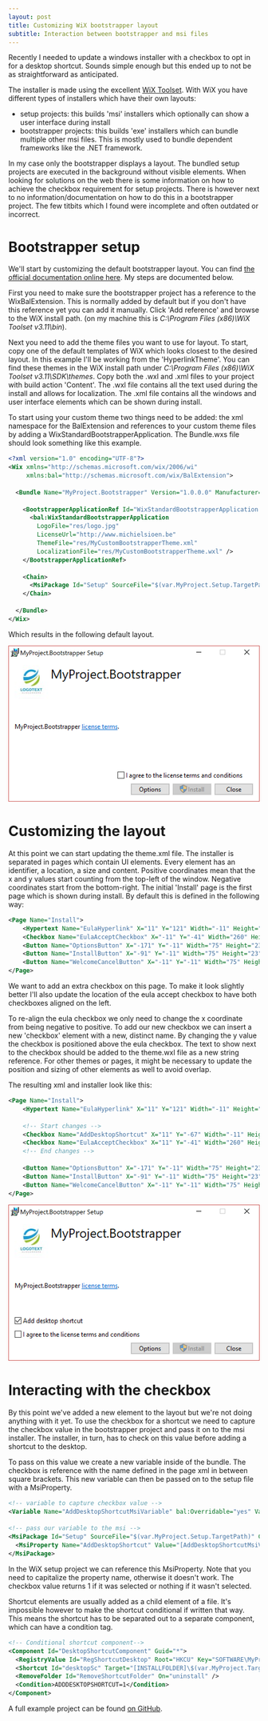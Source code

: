 ```yaml
---
layout: post
title: Customizing WiX bootstrapper layout
subtitle: Interaction between bootstrapper and msi files
---
```


Recently I needed to update a windows installer with a checkbox to opt in for a desktop shortcut. Sounds simple enough but this ended up to not be as straightforward as anticipated.

The installer is made using the excellent [WiX Toolset](http://wixtoolset.org/). With WiX you have different types of installers which have their own layouts:

- setup projects: this builds 'msi' installers which optionally can show a user interface during install
- bootstrapper projects: this builds 'exe' installers which can bundle multiple other msi files. This is mostly used to bundle dependent frameworks like the .NET framework.

In my case only the bootstrapper displays a layout. The bundled setup projects are executed in the background without visible elements. When looking for solutions on the web there is some information on how to achieve the checkbox requirement for setup projects. There is however next to no information/documentation on how to do this in a bootstrapper project. The few titbits which I found were incomplete and often outdated or incorrect.

# Bootstrapper setup

We'll start by customizing the default bootstrapper layout. You can find [the official documentation online here](http://wixtoolset.org/documentation/manual/v3/bundle/wixstdba/wixstdba_customize.html). My steps are documented below.

First you need to make sure the bootstrapper project has a reference to the WixBalExtension. This is normally added by default but if you don't have this reference yet you can add it manually. Click 'Add reference' and browse to the WiX install path. (on my machine this is _C:\Program Files (x86)\WiX Toolset v3.11\bin_).

Next you need to add the theme files you want to use for layout. To start, copy one of the default templates of WiX which looks closest to the desired layout. In this example I'll be working from the 'HyperlinkTheme'. You can find these themes in the WiX install path under _C:\Program Files (x86)\WiX Toolset v3.11\SDK\themes_. Copy both the .wxl and .xml files to your project with build action 'Content'. The .wxl file contains all the text used during the install and allows for localization. The .xml file contains all the windows and user interface elements which can be shown during install.

To start using your custom theme two things need to be added: the xml namespace for the BalExtension and references to your custom theme files by adding a WixStandardBootstrapperApplication. The Bundle.wxs file should look something like this example.

```xml
<?xml version="1.0" encoding="UTF-8"?>
<Wix xmlns="http://schemas.microsoft.com/wix/2006/wi"
     xmlns:bal="http://schemas.microsoft.com/wix/BalExtension">

  <Bundle Name="MyProject.Bootstrapper" Version="1.0.0.0" Manufacturer="Michiel Sioen" UpgradeCode="8e59407e-871d-4e9e-bbef-1d85c228b595">

    <BootstrapperApplicationRef Id="WixStandardBootstrapperApplication.HyperlinkLicense">
      <bal:WixStandardBootstrapperApplication
        LogoFile="res/logo.jpg"
        LicenseUrl="http://www.michielsioen.be"
        ThemeFile="res/MyCustomBootstrapperTheme.xml"
        LocalizationFile="res/MyCustomBootstrapperTheme.wxl" />
    </BootstrapperApplicationRef>

    <Chain>
      <MsiPackage Id="Setup" SourceFile="$(var.MyProject.Setup.TargetPath)" Compressed="yes" />
    </Chain>

  </Bundle>
</Wix>
```

Which results in the following default layout.

![alt text](/img/default-installer.PNG "default installer layout")
<br />

# Customizing the layout

At this point we can start updating the theme.xml file. The installer is separated in pages which contain UI elements. Every element has an identifier, a location, a size and content. Positive coordinates mean that the x and y values start counting from the top-left of the window. Negative coordinates start from the bottom-right. The initial 'Install' page is the first page which is shown during install. By default this is defined in the following way:

```xml
<Page Name="Install">
    <Hypertext Name="EulaHyperlink" X="11" Y="121" Width="-11" Height="51" TabStop="yes" FontId="3" HideWhenDisabled="yes">#(loc.InstallLicenseLinkText)</Hypertext>
    <Checkbox Name="EulaAcceptCheckbox" X="-11" Y="-41" Width="260" Height="17" TabStop="yes" FontId="3" HideWhenDisabled="yes">#(loc.InstallAcceptCheckbox)</Checkbox>
    <Button Name="OptionsButton" X="-171" Y="-11" Width="75" Height="23" TabStop="yes" FontId="0" HideWhenDisabled="yes">#(loc.InstallOptionsButton)</Button>
    <Button Name="InstallButton" X="-91" Y="-11" Width="75" Height="23" TabStop="yes" FontId="0">#(loc.InstallInstallButton)</Button>
    <Button Name="WelcomeCancelButton" X="-11" Y="-11" Width="75" Height="23" TabStop="yes" FontId="0">#(loc.InstallCloseButton)</Button>
</Page>
```

We want to add an extra checkbox on this page. To make it look slightly better I'll also update the location of the eula accept checkbox to have both checkboxes aligned on the left.

To re-align the eula checkbox we only need to change the x coordinate from being negative to positive. To add our new checkbox we can insert a new 'checkbox' element with a new, distinct name. By changing the y value the checkbox is positioned above the eula checkbox. The text to show next to the checkbox should be added to the theme.wxl file as a new string reference. For other themes or pages, it might be necessary to update the position and sizing of other elements as well to avoid overlap.

The resulting xml and installer look like this:

```xml
<Page Name="Install">
    <Hypertext Name="EulaHyperlink" X="11" Y="121" Width="-11" Height="51" TabStop="yes" FontId="3" HideWhenDisabled="yes">#(loc.InstallLicenseLinkText)</Hypertext>

    <!-- Start changes -->
    <Checkbox Name="AddDesktopShortcut" X="11" Y="-67" Width="-11" Height="17" TabStop="yes" FontId="3" HideWhenDisabled="yes">#(loc.InstallDesktopShortcut)</Checkbox>
    <Checkbox Name="EulaAcceptCheckbox" X="11" Y="-41" Width="260" Height="17" TabStop="yes" FontId="3" HideWhenDisabled="yes">#(loc.InstallAcceptCheckbox)</Checkbox>
    <!-- End changes -->

    <Button Name="OptionsButton" X="-171" Y="-11" Width="75" Height="23" TabStop="yes" FontId="0" HideWhenDisabled="yes">#(loc.InstallOptionsButton)</Button>
    <Button Name="InstallButton" X="-91" Y="-11" Width="75" Height="23" TabStop="yes" FontId="0">#(loc.InstallInstallButton)</Button>
    <Button Name="WelcomeCancelButton" X="-11" Y="-11" Width="75" Height="23" TabStop="yes" FontId="0">#(loc.InstallCloseButton)</Button>
</Page>
```

![alt text](/img/updated-installer.PNG "updated installer layout")

# Interacting with the checkbox

By this point we've added a new element to the layout but we're not doing anything with it yet. To use the checkbox for a shortcut we need to capture the checkbox value in the bootstrapper project and pass it on to the msi installer. The installer, in turn, has to check on this value before adding a shortcut to the desktop.

To pass on this value we create a new variable inside of the bundle. The checkbox is reference with the name defined in the page xml in between square brackets. This new variable can then be passed on to the setup file with a MsiProperty.

```xml
<!-- variable to capture checkbox value -->
<Variable Name="AddDesktopShortcutMsiVariable" bal:Overridable="yes" Value="[AddDesktopShortcut]" />

<!-- pass our variable to the msi -->
<MsiPackage Id="Setup" SourceFile="$(var.MyProject.Setup.TargetPath)" Compressed="yes">
  <MsiProperty Name="AddDesktopShortcut" Value="[AddDesktopShortcutMsiVariable]" />
</MsiPackage>
```

In the WiX setup project we can reference this MsiProperty. Note that you need to capitalize the property name, otherwise it doesn't work. The checkbox value returns 1 if it was selected or nothing if it wasn't selected.

Shortcut elements are usually added as a child element of a file. It's impossible however to make the shortcut conditional if written that way. This means the shortcut has to be separated out to a separate component, which can have a condition tag.

```xml
<!-- Conditional shortcut component-->
<Component Id="DesktopShortcutComponent" Guid="*">
  <RegistryValue Id="RegShortcutDesktop" Root="HKCU" Key="SOFTWARE\MyProject\1.0\settings" Name="DesktopSC" Value="1" Type="integer" KeyPath="yes" />
  <Shortcut Id="desktopSc" Target="[INSTALLFOLDER]\$(var.MyProject.TargetFileName)" Directory="DesktopFolder" Name="MyProjectShortcut" Icon="MyProductIcon" IconIndex="0" WorkingDirectory="INSTALLFOLDER" Advertise="no"/>
  <RemoveFolder Id="RemoveShortcutFolder" On="uninstall" />
  <Condition>ADDDESKTOPSHORTCUT=1</Condition>
</Component>
```

A full example project can be found [on GitHub](https://github.com/msioen/WiXBootstrapperLayoutExample).

<br />
<br />
